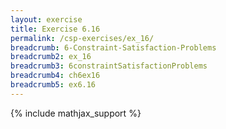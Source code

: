 ```yaml
---
layout: exercise
title: Exercise 6.16
permalink: /csp-exercises/ex_16/
breadcrumb: 6-Constraint-Satisfaction-Problems
breadcrumb2: ex_16
breadcrumb3: 6constraintSatisfactionProblems
breadcrumb4: ch6ex16
breadcrumb5: ex6.16
---
```


{% include mathjax_support %}

